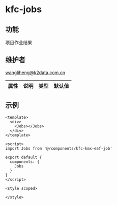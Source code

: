 # kfc-jobs

## 功能
项目作业结果

## 维护者
wangliheng@k2data.com.cn

| 属性        | 说明     | 类型   | 默认值 |
| ----------- | -------- | ------ | ------ |

## 示例
```
<template>
  <div>
    <Jobs></Jobs>
  </div>
</template>

<script>
import Jobs from '@/components/kfc-kmx-eaf-job'

export default {
  components: {
    Jobs
  }
}
</script>

<style scoped>

</style>


